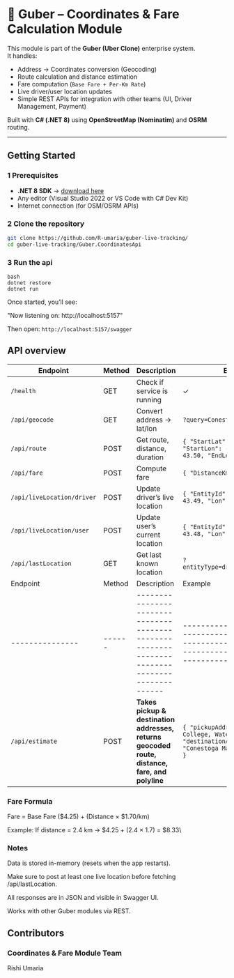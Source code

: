 # 🧭 Guber – Coordinates & Fare Calculation Module

This module is part of the **Guber (Uber Clone)** enterprise system.  
It handles:
- Address → Coordinates conversion (Geocoding)
- Route calculation and distance estimation
- Fare computation (`Base Fare + Per-Km Rate`)
- Live driver/user location updates
- Simple REST APIs for integration with other teams (UI, Driver Management, Payment)

Built with **C# (.NET 8)** using **OpenStreetMap (Nominatim)** and **OSRM** routing.

---

## Getting Started

### 1 Prerequisites
- **.NET 8 SDK** → [download here](https://dotnet.microsoft.com/download)
- Any editor (Visual Studio 2022 or VS Code with C# Dev Kit)
- Internet connection (for OSM/OSRM APIs)

### 2 Clone the repository
```bash
git clone https://github.com/R-umaria/guber-live-tracking/
cd guber-live-tracking/Guber.CoordinatesApi   
```

### 3 Run the api
```
bash
dotnet restore
dotnet run
```

Once started, you’ll see:

"Now listening on: http://localhost:5157"

Then open:
```http://localhost:5157/swagger```

## API overview

| Endpoint                   | Method | Description                    | Example                                                                        |
| -------------------------- | ------ | ------------------------------ | ------------------------------------------------------------------------------ |
| `/health`                  | GET    | Check if service is running    | ✓                                                                              |
| `/api/geocode`             | GET    | Convert address → lat/lon      | `?query=Conestoga+College`                                                     |
| `/api/route`               | POST   | Get route, distance, duration  | `{ "StartLat": 43.48, "StartLon": -80.52, "EndLat": 43.50, "EndLon": -80.54 }` |
| `/api/fare`                | POST   | Compute fare                   | `{ "DistanceKm": 2.4 }`                                                        |
| `/api/liveLocation/driver` | POST   | Update driver’s live location  | `{ "EntityId": "D001", "Lat": 43.49, "Lon": -80.53 }`                          |
| `/api/liveLocation/user`   | POST   | Update user’s current location | `{ "EntityId": "U001", "Lat": 43.48, "Lon": -80.52 }`                          |
| `/api/lastLocation`        | GET    | Get last known location        | `?entityType=driver&entityId=D001`                                             |
| Endpoint        | Method | Description                                                                                    | Example                                                                                                        |
| --------------- | ------ | ---------------------------------------------------------------------------------------------- | -------------------------------------------------------------------------------------------------------------- |
| `/api/estimate` | POST   | **Takes pickup & destination addresses, returns geocoded route, distance, fare, and polyline** | `{ "pickupAddress": "Conestoga College, Waterloo, ON", "destinationAddress": "Conestoga Mall, Waterloo, ON" }` |

### Fare Formula
Fare = Base Fare ($4.25) + (Distance × $1.70/km)

Example:
If distance = 2.4 km → $4.25 + (2.4 × 1.7) = $8.33\

### Notes

Data is stored in-memory (resets when the app restarts).

Make sure to post at least one live location before fetching /api/lastLocation.

All responses are in JSON and visible in Swagger UI.

Works with other Guber modules via REST.

## Contributors

### Coordinates & Fare Module Team

Rishi Umaria 

